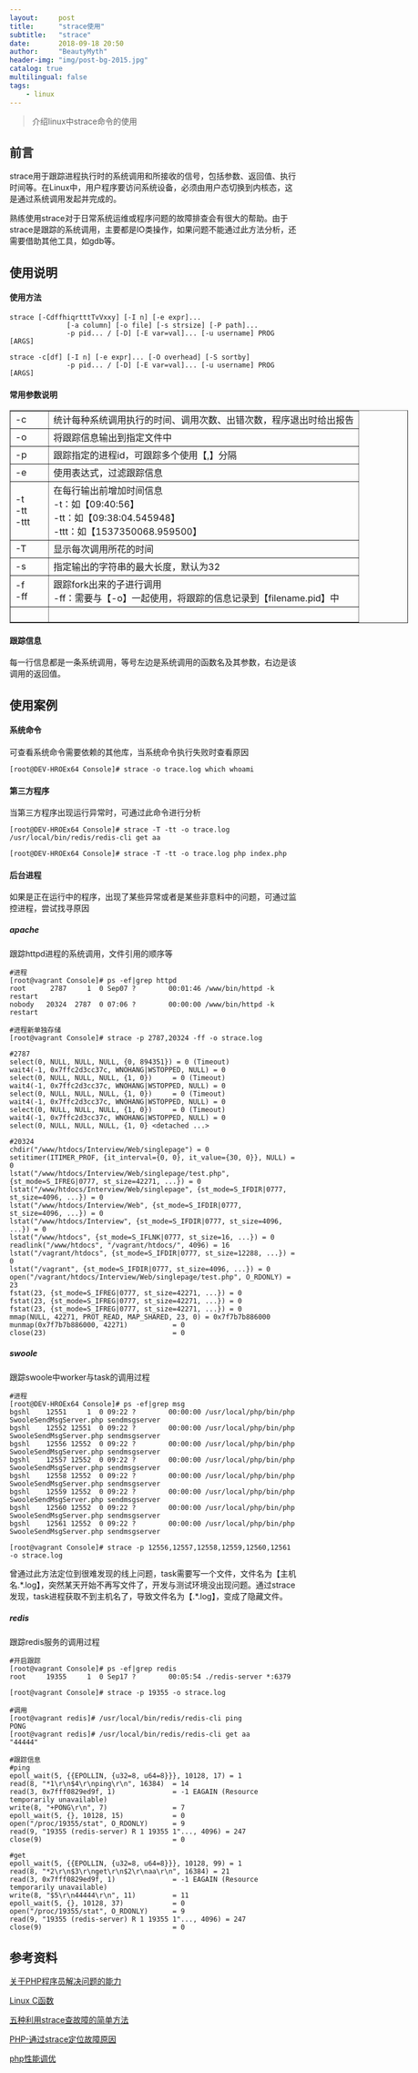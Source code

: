 ```yaml
---
layout:     post
title:      "strace使用"
subtitle:   "strace"
date:       2018-09-18 20:50
author:     "BeautyMyth"
header-img: "img/post-bg-2015.jpg"
catalog: true
multilingual: false
tags:
    - linux
---
```


> 介绍linux中strace命令的使用

## 前言

<p>
strace用于跟踪进程执行时的系统调用和所接收的信号，包括参数、返回值、执行时间等。在Linux中，用户程序要访问系统设备，必须由用户态切换到内核态，这是通过系统调用发起并完成的。
</p>

<p>
熟练使用strace对于日常系统运维或程序问题的故障排查会有很大的帮助。由于strace是跟踪的系统调用，主要都是IO类操作，如果问题不能通过此方法分析，还需要借助其他工具，如gdb等。
</p>

## 使用说明

#### 使用方法

```
strace [-CdffhiqrtttTvVxxy] [-I n] [-e expr]...
              [-a column] [-o file] [-s strsize] [-P path]...
              -p pid... / [-D] [-E var=val]... [-u username] PROG [ARGS]
```

```
strace -c[df] [-I n] [-e expr]... [-O overhead] [-S sortby]
              -p pid... / [-D] [-E var=val]... [-u username] PROG [ARGS]
```

#### 常用参数说明

<table border="1" cellpadding="0" cellspacing="0" style="width:700px">
	<tbody>
		<tr>
			<td style="width:50px">-c</td>
			<td>统计每种系统调用执行的时间、调用次数、出错次数，程序退出时给出报告</td>
		</tr>
		<tr>
			<td>-o</td>
			<td>将跟踪信息输出到指定文件中</td>
		</tr>
		<tr>
			<td>-p</td>
			<td>跟踪指定的进程id，可跟踪多个使用【,】分隔</td>
		</tr>
		<tr>
			<td>-e</td>
			<td>使用表达式，过滤跟踪信息</td>
		</tr>
		<tr>
			<td>-t<br />
			-tt<br />
			-ttt</td>
			<td>在每行输出前增加时间信息<br />
			-t：如【09:40:56】<br />
			-tt：如【09:38:04.545948】<br />
			-ttt：如【1537350068.959500】</td>
		</tr>
		<tr>
			<td>-T</td>
			<td>显示每次调用所花的时间</td>
		</tr>
		<tr>
			<td>-s</td>
			<td>指定输出的字符串的最大长度，默认为32</td>
		</tr>
		<tr>
			<td>-f<br />
			-ff</td>
			<td>跟踪fork出来的子进行调用<br />
			-ff：需要与【-o】一起使用，将跟踪的信息记录到【filename.pid】中</td>
		</tr>
		<tr>
			<td>&nbsp;</td>
			<td>&nbsp;</td>
		</tr>
	</tbody>
</table>



#### 跟踪信息

<p>
每一行信息都是一条系统调用，等号左边是系统调用的函数名及其参数，右边是该调用的返回值。
</p>

## 使用案例

#### 系统命令

<p>
可查看系统命令需要依赖的其他库，当系统命令执行失败时查看原因
</p>

```
[root@DEV-HROEx64 Console]# strace -o trace.log which whoami
```

#### 第三方程序

<p>
当第三方程序出现运行异常时，可通过此命令进行分析
</p>

```
[root@DEV-HROEx64 Console]# strace -T -tt -o trace.log /usr/local/bin/redis/redis-cli get aa
```

```
[root@DEV-HROEx64 Console]# strace -T -tt -o trace.log php index.php
```

#### 后台进程

<p>
如果是正在运行中的程序，出现了某些异常或者是某些非意料中的问题，可通过监控进程，尝试找寻原因
</p>

##### apache

<p>
跟踪httpd进程的系统调用，文件引用的顺序等
</p>

```
#进程
[root@vagrant Console]# ps -ef|grep httpd
root      2787     1  0 Sep07 ?        00:01:46 /www/bin/httpd -k restart
nobody   20324  2787  0 07:06 ?        00:00:00 /www/bin/httpd -k restart

#进程新单独存储
[root@vagrant Console]# strace -p 2787,20324 -ff -o strace.log
```

```
#2787
select(0, NULL, NULL, NULL, {0, 894351}) = 0 (Timeout)
wait4(-1, 0x7ffc2d3cc37c, WNOHANG|WSTOPPED, NULL) = 0
select(0, NULL, NULL, NULL, {1, 0})     = 0 (Timeout)
wait4(-1, 0x7ffc2d3cc37c, WNOHANG|WSTOPPED, NULL) = 0
select(0, NULL, NULL, NULL, {1, 0})     = 0 (Timeout)
wait4(-1, 0x7ffc2d3cc37c, WNOHANG|WSTOPPED, NULL) = 0
select(0, NULL, NULL, NULL, {1, 0})     = 0 (Timeout)
wait4(-1, 0x7ffc2d3cc37c, WNOHANG|WSTOPPED, NULL) = 0
select(0, NULL, NULL, NULL, {1, 0} <detached ...>
```

```
#20324
chdir("/www/htdocs/Interview/Web/singlepage") = 0
setitimer(ITIMER_PROF, {it_interval={0, 0}, it_value={30, 0}}, NULL) = 0
lstat("/www/htdocs/Interview/Web/singlepage/test.php", {st_mode=S_IFREG|0777, st_size=42271, ...}) = 0
lstat("/www/htdocs/Interview/Web/singlepage", {st_mode=S_IFDIR|0777, st_size=4096, ...}) = 0
lstat("/www/htdocs/Interview/Web", {st_mode=S_IFDIR|0777, st_size=4096, ...}) = 0
lstat("/www/htdocs/Interview", {st_mode=S_IFDIR|0777, st_size=4096, ...}) = 0
lstat("/www/htdocs", {st_mode=S_IFLNK|0777, st_size=16, ...}) = 0
readlink("/www/htdocs", "/vagrant/htdocs/", 4096) = 16
lstat("/vagrant/htdocs", {st_mode=S_IFDIR|0777, st_size=12288, ...}) = 0
lstat("/vagrant", {st_mode=S_IFDIR|0777, st_size=4096, ...}) = 0
open("/vagrant/htdocs/Interview/Web/singlepage/test.php", O_RDONLY) = 23
fstat(23, {st_mode=S_IFREG|0777, st_size=42271, ...}) = 0
fstat(23, {st_mode=S_IFREG|0777, st_size=42271, ...}) = 0
fstat(23, {st_mode=S_IFREG|0777, st_size=42271, ...}) = 0
mmap(NULL, 42271, PROT_READ, MAP_SHARED, 23, 0) = 0x7f7b7b886000
munmap(0x7f7b7b886000, 42271)           = 0
close(23)                               = 0
```

##### swoole

<p>
跟踪swoole中worker与task的调用过程
</p>

```
#进程
[root@DEV-HROEx64 Console]# ps -ef|grep msg
bgshl    12551     1  0 09:22 ?        00:00:00 /usr/local/php/bin/php SwooleSendMsgServer.php sendmsgserver
bgshl    12552 12551  0 09:22 ?        00:00:00 /usr/local/php/bin/php SwooleSendMsgServer.php sendmsgserver
bgshl    12556 12552  0 09:22 ?        00:00:00 /usr/local/php/bin/php SwooleSendMsgServer.php sendmsgserver
bgshl    12557 12552  0 09:22 ?        00:00:00 /usr/local/php/bin/php SwooleSendMsgServer.php sendmsgserver
bgshl    12558 12552  0 09:22 ?        00:00:00 /usr/local/php/bin/php SwooleSendMsgServer.php sendmsgserver
bgshl    12559 12552  0 09:22 ?        00:00:00 /usr/local/php/bin/php SwooleSendMsgServer.php sendmsgserver
bgshl    12560 12552  0 09:22 ?        00:00:00 /usr/local/php/bin/php SwooleSendMsgServer.php sendmsgserver
bgshl    12561 12552  0 09:22 ?        00:00:00 /usr/local/php/bin/php SwooleSendMsgServer.php sendmsgserver

[root@vagrant Console]# strace -p 12556,12557,12558,12559,12560,12561 -o strace.log
```

<p>
曾通过此方法定位到很难发现的线上问题，task需要写一个文件，文件名为【主机名.*.log】，突然某天开始不再写文件了，开发与测试环境没出现问题。通过strace发现，task进程获取不到主机名了，导致文件名为【.*.log】，变成了隐藏文件。
</p>

##### redis

<p>
跟踪redis服务的调用过程
</p>

```
#开启跟踪
[root@vagrant Console]# ps -ef|grep redis
root     19355     1  0 Sep17 ?        00:05:54 ./redis-server *:6379    

[root@vagrant Console]# strace -p 19355 -o strace.log
```

```
#调用
[root@vagrant redis]# /usr/local/bin/redis/redis-cli ping
PONG
[root@vagrant redis]# /usr/local/bin/redis/redis-cli get aa
"44444"
```

```
#跟踪信息
#ping
epoll_wait(5, {{EPOLLIN, {u32=8, u64=8}}}, 10128, 17) = 1
read(8, "*1\r\n$4\r\nping\r\n", 16384)  = 14
read(3, 0x7fff0829ed9f, 1)              = -1 EAGAIN (Resource temporarily unavailable)
write(8, "+PONG\r\n", 7)                = 7
epoll_wait(5, {}, 10128, 15)            = 0
open("/proc/19355/stat", O_RDONLY)      = 9
read(9, "19355 (redis-server) R 1 19355 1"..., 4096) = 247
close(9)                                = 0

#get
epoll_wait(5, {{EPOLLIN, {u32=8, u64=8}}}, 10128, 99) = 1
read(8, "*2\r\n$3\r\nget\r\n$2\r\naa\r\n", 16384) = 21
read(3, 0x7fff0829ed9f, 1)              = -1 EAGAIN (Resource temporarily unavailable)
write(8, "$5\r\n44444\r\n", 11)         = 11
epoll_wait(5, {}, 10128, 37)            = 0
open("/proc/19355/stat", O_RDONLY)      = 9
read(9, "19355 (redis-server) R 1 19355 1"..., 4096) = 247
close(9)                                = 0
```


## 参考资料

[关于PHP程序员解决问题的能力](http://rango.swoole.com/archives/340)

[Linux C函数](http://net.pku.edu.cn/~yhf/linux_c/)

[五种利用strace查故障的简单方法](https://blog.csdn.net/dlmu2001/article/details/8842891)

[PHP-通过strace定位故障原因](https://www.cnblogs.com/JohnABC/p/5680470.html)

[php性能调优](https://www.cnblogs.com/tylerdonet/p/3776443.html)

